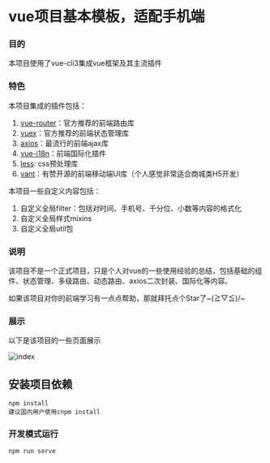 # vue项目基本模板，适配手机端


### 目的

本项目使用了vue-cli3集成vue框架及其主流插件


### 特色

本项目集成的插件包括：

1. [vue-router](https://router.vuejs.org/zh/)：官方推荐的前端路由库
2. [vuex](https://vuex.vuejs.org/zh/)：官方推荐的前端状态管理库
3. [axios](https://www.jianshu.com/p/27a5626973e4)：最流行的前端ajax库
4. [vue-i18n](http://kazupon.github.io/vue-i18n/zh/)：前端国际化插件
5. [less](http://lesscss.cn/): css预处理库
6. [vant](https://youzan.github.io/vant/#/zh-CN/intro)：有赞开源的前端移动端UI库（个人感觉非常适合商城类H5开发）

本项目一些自定义内容包括：

1. 自定义全局filter：包括对时间、手机号、千分位、小数等内容的格式化
2. 自定义全局样式mixins
3. 自定义全局util包

### 说明

该项目不是一个正式项目，只是个人对vue的一些使用经验的总结，包括基础的组件、状态管理、多级路由、动态路由、axios二次封装、国际化等内容。

如果该项目对你的前端学习有一点点帮助，那就拜托点个Star了~\(≧▽≦)/~

### 展示

以下是该项目的一些页面展示

![index](https://github.com/luoyangC/vue-template/tree/master/public/static/images/index.png)


## 安装项目依赖

```
npm install
建议国内用户使用cnpm install
```

### 开发模式运行
```
npm run serve
```
